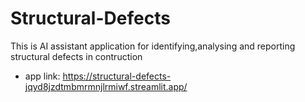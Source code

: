 # Structural-Defects
This is AI assistant application for identifying,analysing and reporting structural defects in contruction
* app link: https://structural-defects-jqyd8jzdtmbmrmnjlrmiwf.streamlit.app/
